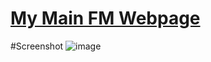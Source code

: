 # [My Main FM Webpage](https://ravana69.github.io)

#Screenshot
![image](https://user-images.githubusercontent.com/47528708/150470277-8c7c020d-65bf-428a-9418-93efc2312680.png)

